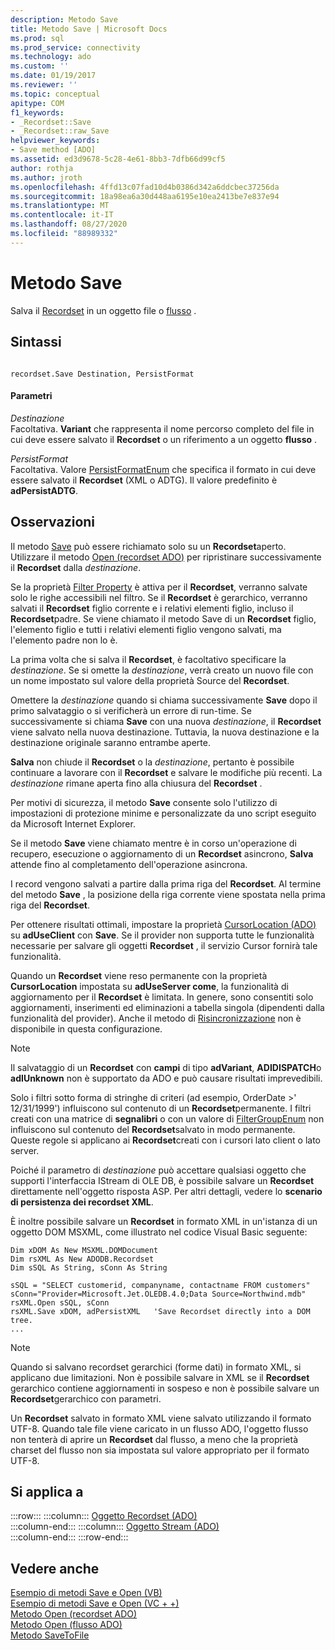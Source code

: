 ```yaml
---
description: Metodo Save
title: Metodo Save | Microsoft Docs
ms.prod: sql
ms.prod_service: connectivity
ms.technology: ado
ms.custom: ''
ms.date: 01/19/2017
ms.reviewer: ''
ms.topic: conceptual
apitype: COM
f1_keywords:
- _Recordset::Save
- _Recordset::raw_Save
helpviewer_keywords:
- Save method [ADO]
ms.assetid: ed3d9678-5c28-4e61-8bb3-7dfb66d99cf5
author: rothja
ms.author: jroth
ms.openlocfilehash: 4ffd13c07fad10d4b0386d342a6ddcbec37256da
ms.sourcegitcommit: 18a98ea6a30d448aa6195e10ea2413be7e837e94
ms.translationtype: MT
ms.contentlocale: it-IT
ms.lasthandoff: 08/27/2020
ms.locfileid: "88989332"
---
```

# <a name="save-method"></a>Metodo Save
Salva il [Recordset](./recordset-object-ado.md) in un oggetto file o [flusso](./stream-object-ado.md) .  
  
## <a name="syntax"></a>Sintassi  
  
```  
  
recordset.Save Destination, PersistFormat  
```  
  
#### <a name="parameters"></a>Parametri  
 *Destinazione*  
 Facoltativa. **Variant** che rappresenta il nome percorso completo del file in cui deve essere salvato il **Recordset** o un riferimento a un oggetto **flusso** .  
  
 *PersistFormat*  
 Facoltativa. Valore [PersistFormatEnum](./persistformatenum.md) che specifica il formato in cui deve essere salvato il **Recordset** (XML o ADTG). Il valore predefinito è **adPersistADTG**.  
  
## <a name="remarks"></a>Osservazioni  
 Il metodo [Save]() può essere richiamato solo su un **Recordset**aperto. Utilizzare il metodo [Open (recordset ADO)](./open-method-ado-recordset.md) per ripristinare successivamente il **Recordset** dalla *destinazione*.  
  
 Se la proprietà [Filter Property](./filter-property.md) è attiva per il **Recordset**, verranno salvate solo le righe accessibili nel filtro. Se il **Recordset** è gerarchico, verranno salvati il **Recordset** figlio corrente e i relativi elementi figlio, incluso il **Recordset**padre. Se viene chiamato il metodo Save di un **Recordset** figlio, l'elemento figlio e tutti i relativi elementi figlio vengono salvati, ma l'elemento padre non lo è.  
  
 La prima volta che si salva il **Recordset**, è facoltativo specificare la *destinazione*. Se si omette la *destinazione*, verrà creato un nuovo file con un nome impostato sul valore della proprietà Source del **Recordset**.  
  
 Omettere la *destinazione* quando si chiama successivamente **Save** dopo il primo salvataggio o si verificherà un errore di run-time. Se successivamente si chiama **Save** con una nuova *destinazione*, il **Recordset** viene salvato nella nuova destinazione. Tuttavia, la nuova destinazione e la destinazione originale saranno entrambe aperte.  
  
 **Salva** non chiude il **Recordset** o la *destinazione*, pertanto è possibile continuare a lavorare con il **Recordset** e salvare le modifiche più recenti. La *destinazione* rimane aperta fino alla chiusura del **Recordset** .  
  
 Per motivi di sicurezza, il metodo **Save** consente solo l'utilizzo di impostazioni di protezione minime e personalizzate da uno script eseguito da Microsoft Internet Explorer.  
  
 Se il metodo **Save** viene chiamato mentre è in corso un'operazione di recupero, esecuzione o aggiornamento di un **Recordset** asincrono, **Salva** attende fino al completamento dell'operazione asincrona.  
  
 I record vengono salvati a partire dalla prima riga del **Recordset**. Al termine del metodo **Save** , la posizione della riga corrente viene spostata nella prima riga del **Recordset**.  
  
 Per ottenere risultati ottimali, impostare la proprietà [CursorLocation (ADO)](./cursorlocation-property-ado.md) su **adUseClient** con **Save**. Se il provider non supporta tutte le funzionalità necessarie per salvare gli oggetti **Recordset** , il servizio Cursor fornirà tale funzionalità.  
  
 Quando un **Recordset** viene reso permanente con la proprietà **CursorLocation** impostata su **adUseServer come**, la funzionalità di aggiornamento per il **Recordset** è limitata. In genere, sono consentiti solo aggiornamenti, inserimenti ed eliminazioni a tabella singola (dipendenti dalla funzionalità del provider). Anche il metodo di [Risincronizzazione](./resync-method.md) non è disponibile in questa configurazione.  
  
> [!NOTE]
>  Il salvataggio di un **Recordset** con **campi** di tipo **adVariant**, **ADIDISPATCH**o **adIUnknown** non è supportato da ADO e può causare risultati imprevedibili.  
  
 Solo i filtri sotto forma di stringhe di criteri (ad esempio, OrderDate >' 12/31/1999') influiscono sul contenuto di un **Recordset**permanente. I filtri creati con una matrice di **segnalibri** o con un valore di [FilterGroupEnum](./filtergroupenum.md) non influiscono sul contenuto del **Recordset**salvato in modo permanente. Queste regole si applicano ai **Recordset**creati con i cursori lato client o lato server.  
  
 Poiché il parametro di *destinazione* può accettare qualsiasi oggetto che supporti l'interfaccia IStream di OLE DB, è possibile salvare un **Recordset** direttamente nell'oggetto risposta ASP. Per altri dettagli, vedere lo **scenario di persistenza dei recordset XML**.  
  
 È inoltre possibile salvare un **Recordset** in formato XML in un'istanza di un oggetto DOM MSXML, come illustrato nel codice Visual Basic seguente:  
  
```  
Dim xDOM As New MSXML.DOMDocument  
Dim rsXML As New ADODB.Recordset  
Dim sSQL As String, sConn As String  
  
sSQL = "SELECT customerid, companyname, contactname FROM customers"  
sConn="Provider=Microsoft.Jet.OLEDB.4.0;Data Source=Northwind.mdb"  
rsXML.Open sSQL, sConn  
rsXML.Save xDOM, adPersistXML   'Save Recordset directly into a DOM tree.  
...  
```  
  
> [!NOTE]
>  Quando si salvano recordset gerarchici (forme dati) in formato XML, si applicano due limitazioni. Non è possibile salvare in XML se il **Recordset** gerarchico contiene aggiornamenti in sospeso e non è possibile salvare un **Recordset**gerarchico con parametri.  
  
 Un **Recordset** salvato in formato XML viene salvato utilizzando il formato UTF-8. Quando tale file viene caricato in un flusso ADO, l'oggetto flusso non tenterà di aprire un **Recordset** dal flusso, a meno che la proprietà charset del flusso non sia impostata sul valore appropriato per il formato UTF-8.  
  
## <a name="applies-to"></a>Si applica a  

:::row:::
    :::column:::
        [Oggetto Recordset (ADO)](./recordset-object-ado.md)  
    :::column-end:::
    :::column:::
        [Oggetto Stream (ADO)](./stream-object-ado.md)  
    :::column-end:::
:::row-end:::

## <a name="see-also"></a>Vedere anche  
 [Esempio di metodi Save e Open (VB)](./save-and-open-methods-example-vb.md)   
 [Esempio di metodi Save e Open (VC + +)](./save-and-open-methods-example-vc.md)   
 [Metodo Open (recordset ADO)](./open-method-ado-recordset.md)   
 [Metodo Open (flusso ADO)](./open-method-ado-stream.md)   
 [Metodo SaveToFile](./savetofile-method.md)